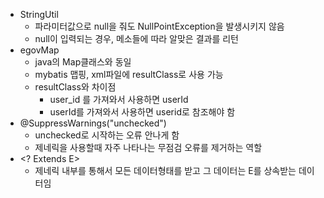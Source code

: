 - StringUtil
  * 파라미터값으로 null을 줘도 NullPointException을 발생시키지 않음
  - null이 입력되는 경우, 메소들에 따라 알맞은 결과를 리턴
- egovMap
  * java의 Map클래스와 동일
  - mybatis 맵핑, xml파일에 resultClass로 사용 가능
  - resultClass와 차이점
    - user_id 를 가져와서 사용하면 userId
    - userId를 가져와서 사용하면 userid로 참조해야 함
- @SuppressWarnings("unchecked")
  * unchecked로 시작하는 오류 안나게 함
  - 제네릭을 사용할때 자주 나타나는 무점검 오류를 제거하는 역할
- \<? Extends E>
  - 제네릭 내부를 통해서 모든 데이터형태를 받고 그 데이터는 E를 상속받는 데이터임
